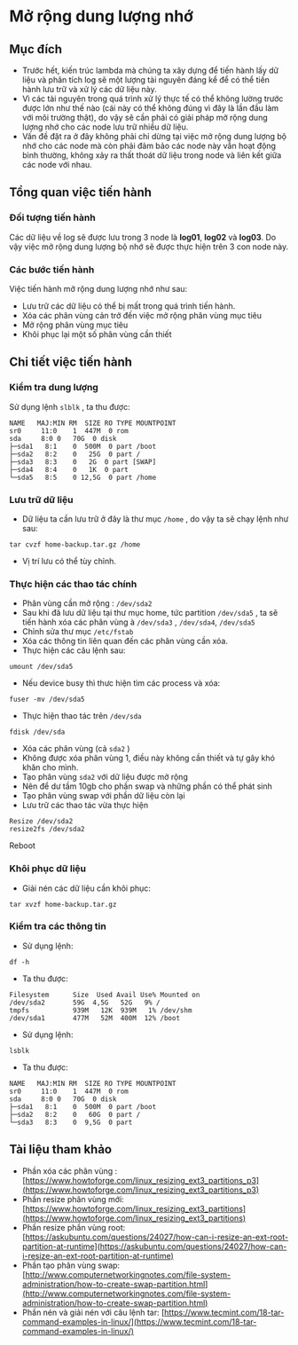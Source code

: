 Mở rộng dung lượng nhớ
===
Mục đích
--- 
* Trước hết, kiến trúc lambda mà chúng ta xây dựng để tiến hành lấy dữ liệu và phân tích log sẽ một lượng tài nguyên đáng kể để có thể tiến hành lưu trữ và xử lý các dữ liệu này. 
* Vì các tài nguyên trong quá trình xử lý thực tế có thể không lường trước được lớn như thế nào (cái này có thể không đúng vì đây là lần đầu làm với môi trường thật), do vậy sẽ cần phải có giải pháp mở rộng dung lượng nhớ cho các node lưu trữ nhiều dữ liệu.
* Vấn đề đặt ra ở đây không phải chỉ dừng tại việc mở rộng dung lượng bộ nhớ cho các node mà còn phải đảm bảo các node này vẫn hoạt động bình thường, không xảy ra thất thoát dữ liệu trong node và liên kết giữa các node với nhau.

Tổng quan việc tiến hành
---
### Đối tượng tiến hành
Các dữ liệu về log sẽ được lưu trong 3 node là **log01**, **log02** và **log03**. Do vậy việc mở rộng dung lượng bộ nhớ sẽ được thực hiện trên 3 con node này.
### Các bước tiến hành
Việc tiến hành mở rộng dung lượng nhớ như sau:
* Lưu trữ các dữ liệu có thể bị mất trong quá trình tiến hành.
* Xóa các phân vùng cản trở đến việc mở rộng phân vùng mục tiêu
* Mở rộng phân vùng mục tiêu
* Khôi phục lại một số phân vùng cần thiết

Chi tiết việc tiến hành
---
### Kiểm tra dung lượng
Sử dụng lệnh ```slblk``` , ta thu được:
```
NAME   MAJ:MIN RM  SIZE RO TYPE MOUNTPOINT
sr0 	11:0	1  447M  0 rom  
sda  	8:0	0   70G  0 disk
├─sda1   8:1	0  500M  0 part /boot
├─sda2   8:2	0   25G  0 part /
├─sda3   8:3	0	2G  0 part [SWAP]
├─sda4   8:4	0	1K  0 part
└─sda5   8:5	0 12,5G  0 part /home
```
### Lưu trữ dữ liệu
* Dữ liệu ta cần lưu trữ ở đây là thư mục ```/home``` , do vậy ta sẽ chạy lệnh như sau:
```
tar cvzf home-backup.tar.gz /home
```
* Vị trí lưu có thể tùy chỉnh.
### Thực hiện các thao tác chính
* Phân vùng cần mở rộng : ```/dev/sda2```
* Sau khi đã lưu dữ liệu tại thư mục home, tức partition ```/dev/sda5``` , ta sẽ tiến hành xóa các phân vùng à ```/dev/sda3``` , ```/dev/sda4```, ```/dev/sda5```
* Chỉnh sửa thư mục ```/etc/fstab```
* Xóa các thông tin liên quan đến các phân vùng cần xóa.
* Thực hiện các câu lệnh sau:
```
umount /dev/sda5
```
* Nếu device busy thì thưc hiện tìm các process và xóa:
```
fuser -mv /dev/sda5
```
* Thực hiện thao tác trên ```/dev/sda```
```
fdisk /dev/sda
```
* Xóa các phân vùng (cả ```sda2``` )
* Không được xóa phân vùng 1, điều này không cần thiết và tự gây khó khăn cho mình.
* Tạo phân vùng ```sda2``` với dữ liệu được mở rộng
* Nên để dư tầm 10gb cho phần swap và những phần có thể phát sinh
* Tạo phân vùng swap với phần dữ liệu còn lại
* Lưu trữ các thao tác vừa thực hiện
```
Resize /dev/sda2
resize2fs /dev/sda2
```
Reboot
### Khôi phục dữ liệu
* Giải nén các dữ liệu cần khôi phục:
```
tar xvzf home-backup.tar.gz
```
### Kiểm tra các thông tin
* Sử dụng lệnh:
```
df -h
```
* Ta thu được:
```
Filesystem  	Size  Used Avail Use% Mounted on
/dev/sda2    	59G  4,5G   52G   9% /
tmpfs       	939M   12K  939M   1% /dev/shm
/dev/sda1   	477M   52M  400M  12% /boot
```
* Sử dụng lệnh:
```
lsblk
```
* Ta thu được:
```]
NAME   MAJ:MIN RM  SIZE RO TYPE MOUNTPOINT
sr0 	11:0	1  447M  0 rom  
sda  	8:0	0   70G  0 disk
├─sda1   8:1	0  500M  0 part /boot
├─sda2   8:2	0   60G  0 part /
└─sda3   8:3	0  9,5G  0 part
```
Tài liệu tham khảo
---
* Phần xóa các phân vùng : [https://www.howtoforge.com/linux_resizing_ext3_partitions_p3](https://www.howtoforge.com/linux_resizing_ext3_partitions_p3)
* Phần resize phân vùng mới: [https://www.howtoforge.com/linux_resizing_ext3_partitions](https://www.howtoforge.com/linux_resizing_ext3_partitions)
* Phần resize phần vùng root: [https://askubuntu.com/questions/24027/how-can-i-resize-an-ext-root-partition-at-runtime](https://askubuntu.com/questions/24027/how-can-i-resize-an-ext-root-partition-at-runtime)
* Phần tạo phân vùng swap: [http://www.computernetworkingnotes.com/file-system-administration/how-to-create-swap-partition.html](http://www.computernetworkingnotes.com/file-system-administration/how-to-create-swap-partition.html)
* Phần nén và giải nén với câu lệnh tar: [https://www.tecmint.com/18-tar-command-examples-in-linux/](https://www.tecmint.com/18-tar-command-examples-in-linux/)


